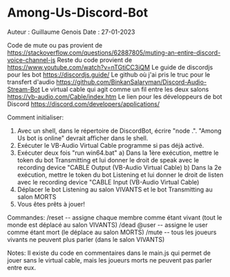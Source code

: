 # Among-Us-Discord-Bot
Auteur : Guillaume Genois
Date : 27-01-2023


Code de mute ou pas provient de https://stackoverflow.com/questions/62887805/muting-an-entire-discord-voice-channel-js
Reste du code provient de https://www.youtube.com/watch?v=nTGtiCC3iQM
Le guide de discordjs pour les bot https://discordjs.guide/
Le github où j'ai pris le truc pour le transfert d'audio https://github.com/BinkanSalaryman/Discord-Audio-Stream-Bot
Le virtual cable qui agit comme un fil entre les deux salons https://vb-audio.com/Cable/index.htm
Le lien pour les développeurs de bot Discord https://discord.com/developers/applications/


Comment initialiser:
1) Avec un shell, dans le répertoire de DiscordBot, écrire "node .". "Among Us bot is online" devrait afficher dans le shell.
2) Exécuter le VB-Audio Virtual Cable programme si pas déjà activé.
3) Exécuter deux fois "run win64.bat"
	a) Dans la 1ère exécution, mettre le token du bot Transmitting et lui donner le droit de speak avec le recording device "CABLE Output (VB-Audio Virtual Cable)
	b) Dans la 2e exécution, mettre le token du bot Listening et lui donner le droit de listen avec le recording device "CABLE Input (VB-Audio Virtual Cable)
4) Déplacer le bot Listening au salon VIVANTS et le bot Transmitting au salon MORTS
5) Vous êtes prêts à jouer!


Commandes:
/reset  -- assigne chaque membre comme étant vivant (tout le monde est déplacé au salon VIVANTS)
/dead @user  -- assigne le user comme étant mort (le déplace au salon MORTS)
/mute  -- tous les joueurs vivants ne peuvent plus parler (dans le salon VIVANTS)


Notes:
Il existe du code en commentaires dans le main.js qui permet de jouer sans le virtual cable, mais les joueurs morts ne peuvent pas parler entre eux.
